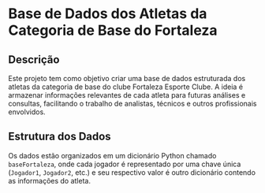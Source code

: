 # Base de Dados dos Atletas da Categoria de Base do Fortaleza

## Descrição

Este projeto tem como objetivo criar uma base de dados estruturada dos atletas da categoria de base do clube Fortaleza Esporte Clube. A ideia é armazenar informações relevantes de cada atleta para futuras análises e consultas, facilitando o trabalho de analistas, técnicos e outros profissionais envolvidos.

## Estrutura dos Dados

Os dados estão organizados em um dicionário Python chamado `baseFortaleza`, onde cada jogador é representado por uma chave única (`Jogador1`, `Jogador2`, etc.) e seu respectivo valor é outro dicionário contendo as informações do atleta.


